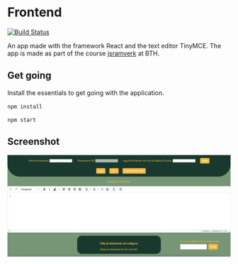 # Frontend

[![Build Status](https://app.travis-ci.com/sigridjonsson/frontendJS.svg?branch=main)](https://app.travis-ci.com/sigridjonsson/frontendJS)

An app made with the framework React and the text editor TinyMCE.
The app is made as part of the course [jsramverk](https://jsramverk.se) at BTH.

Get going
-----------------------------------
Install the essentials to get going with the application.
```
npm install
```
```
npm start
```

Screenshot
-----------------------------------
![Screenshot](public/screenshot.png)
